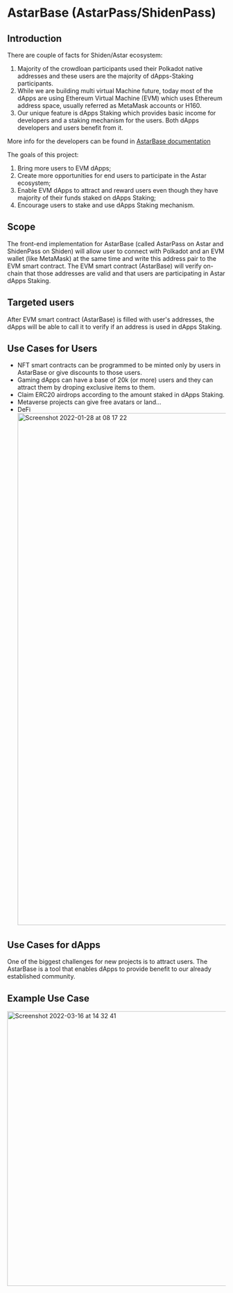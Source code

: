 # AstarBase (AstarPass/ShidenPass)

## Introduction

There are couple of facts for Shiden/Astar ecosystem:

1. Majority of the crowdloan participants used their Polkadot native addresses and these users are the majority of dApps-Staking participants.
2. While we are building multi virtual Machine future, today most of the dApps are using Ethereum Virtual Machine (EVM) which uses Ethereum address space, usually referred as MetaMask accounts or H160.
3. Our unique feature is dApps Staking which provides basic income for developers and a staking mechanism for the users. Both dApps developers and users benefit from it.

More info for the developers can be found in [AstarBase documentation](https://docs.astar.network/build/smart-contracts/ethereum-virtual-machine/astarbase)

The goals of this project:

1. Bring more users to EVM dApps;
2. Create more opportunities for end users to participate in the Astar ecosystem;
3. Enable EVM dApps to attract and reward users even though they have majority of their funds staked on dApps Staking;
4. Encourage users to stake and use dApps Staking mechanism.

## Scope

The front-end implementation for AstarBase (called AstarPass on Astar and ShidenPass on Shiden) will allow user to connect with Polkadot and an EVM wallet (like MetaMask) at the same time and write this address pair to the EVM smart contract.
The EVM smart contract (AstarBase) will verify on-chain that those addresses are valid and that users are participating in Astar dApps Staking.

## Targeted users

After EVM smart contract (AstarBase) is filled with user's addresses, the dApps will be able to call it to verify if an address is used in dApps Staking.

## Use Cases for Users

- NFT smart contracts can be programmed to be minted only by users in AstarBase or give discounts to those users.
- Gaming dApps can have a base of 20k (or more) users and they can attract them by droping exclusive items to them.
- Claim ERC20 airdrops according to the amount staked in dApps Staking.
- Metaverse projects can give free avatars or land...
- DeFi
  <img width="1178" alt="Screenshot 2022-01-28 at 08 17 22" src="https://user-images.githubusercontent.com/34627453/155833798-dd2ef250-f598-4e73-b00c-cd90b813b8e6.png">

## Use Cases for dApps

One of the biggest challenges for new projects is to attract users. The AstarBase is a tool that enables dApps to provide benefit to our already established community.

## Example Use Case
<img width="632" alt="Screenshot 2022-03-16 at 14 32 41" src="https://user-images.githubusercontent.com/34627453/158603228-976d0559-42e3-4949-862d-4379b95a6c06.png">
 
